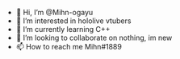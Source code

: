 - 👋 Hi, I’m @Mihn-ogayu
- 👀 I’m interested in hololive vtubers
- 🌱 I’m currently learning C++
- 💞️ I’m looking to collaborate on nothing, im new
- 📫 How to reach me Mihn#1889

<!---
Mihn-ogayu/Mihn-ogayu is a ✨ special ✨ repository because its `README.md` (this file) appears on your GitHub profile.
You can click the Preview link to take a look at your changes.
--->

